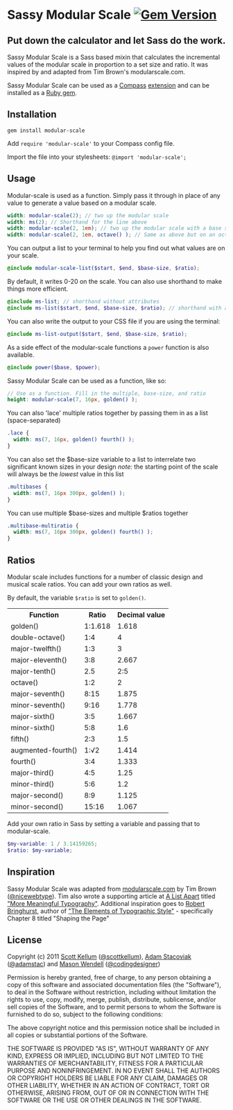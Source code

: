 # Sassy Modular Scale [![Gem Version](https://badge.fury.io/rb/modular-scale.png)](http://badge.fury.io/rb/modular-scale)

## Put down the calculator and let Sass do the work.

Sassy Modular Scale is a Sass based mixin that calculates the incremental values of the modular scale in proportion to a set size and ratio. It was inspired by and adapted from Tim Brown's modularscale.com.

Sassy Modular Scale can be used as a [Compass](http://compass-style.org/) [extension](http://compass-style.org/help/tutorials/extensions/) and can be installed as a [Ruby gem](https://rubygems.org/gems/modular-scale).

## Installation

`gem install modular-scale`

Add `require 'modular-scale'` to your Compass config file.

Import the file into your stylesheets: `@import 'modular-scale';`

## Usage

Modular-scale is used as a function. Simply pass it through in place of any value to generate a value based on a modular scale.

```scss
width: modular-scale(2); // two up the modular scale
width: ms(2); // Shorthand for the line above
width: modular-scale(2, 1em); // two up the modular scale with a base size of 1em
width: modular-scale(2, 1em, octave() ); // Same as above but on an octave scale
```

You can output a list to your terminal to help you find out what values are on your scale.

```scss
@include modular-scale-list($start, $end, $base-size, $ratio);
```

By default, it writes 0-20 on the scale. You can also use shorthand to make things more efficient.

```scss
@include ms-list; // shorthand without attributes
@include ms-list($start, $end, $base-size, $ratio); // shorthand with attributes
```

You can also write the output to your CSS file if you are using the terminal:

```scss
@include ms-list-output($start, $end, $base-size, $ratio);
```

As a side effect of the modular-scale functions a `power` function is also available.

```scss
@include power($base, $power);
```

Sassy Modular Scale can be used as a function, like so:

```scss
// Use as a function. Fill in the multiple, base-size, and ratio
height: modular-scale(7, 16px, golden() );
```



You can also 'lace' multiple ratios together by passing them in as a list (space-separated)

```scss
.lace {
  width: ms(7, 16px, golden() fourth() );
}
```

You can also set the $base-size variable to a list to interrelate two significant known sizes in your design
*note:* the starting point of the scale will always be the *lowest* value in this list

```scss
.multibases {
  width: ms(7, 16px 300px, golden() );
}
```

You can use multiple $base-sizes and multiple $ratios together

```scss
.multibase-multiratio {
  width: ms(7, 16px 300px, golden() fourth() );
}
```

## Ratios

Modular scale includes functions for a number of classic design and musical scale ratios. You can add your own ratios as well.

By default, the variable `$ratio` is set to `golden()`.

<table>

  <tr><th>Function</th><th>Ratio</th><th>Decimal value</th></tr>

  <tr><td>golden()</td><td>1:1.618</td><td>1.618</td></tr>
  <tr><td>double-octave()</td><td>1:4</td><td>4</td></tr>
  <tr><td>major-twelfth()</td><td>1:3</td><td>3</td></tr>
  <tr><td>major-eleventh()</td><td>3:8</td><td>2.667</td></tr>
  <tr><td>major-tenth()</td><td>2.5</td><td>2:5</td></tr>
  <tr><td>octave()</td><td>1:2</td><td>2</td></tr>
  <tr><td>major-seventh()</td><td>8:15</td><td>1.875</td></tr>
  <tr><td>minor-seventh()</td><td>9:16</td><td>1.778</td></tr>
  <tr><td>major-sixth()</td><td>3:5</td><td>1.667</td></tr>
  <tr><td>minor-sixth()</td><td>5:8</td><td>1.6</td></tr>
  <tr><td>fifth()</td><td>2:3</td><td>1.5</td></tr>
  <tr><td>augmented-fourth()</td><td>1:√2</td><td>1.414</td></tr>
  <tr><td>fourth()</td><td>3:4</td><td>1.333</td></tr>
  <tr><td>major-third()</td><td>4:5</td><td>1.25</td></tr>
  <tr><td>minor-third()</td><td>5:6</td><td>1.2</td></tr>
  <tr><td>major-second()</td><td>8:9</td><td>1.125</td></tr>
  <tr><td>minor-second()</td><td>15:16</td><td>1.067</td></tr>

</table>

Add your own ratio in Sass by setting a variable and passing that to modular-scale.

```scss
$my-variable: 1 / 3.14159265;
$ratio: $my-variable;
```

## Inspiration

Sassy Modular Scale was adapted from [modularscale.com](http://modularscale.com/) by Tim Brown ([@nicewebtype](http://twitter.com/nicewebtype)). Tim also wrote a supporting article at [A List Apart](http://www.alistapart.com/) titled ["More Meaningful Typography"](http://www.alistapart.com/articles/more-meaningful-typography/). Additional inspiration goes to [Robert Bringhurst](http://en.wikipedia.org/wiki/Robert_Bringhurst), author of ["The Elements of Typographic Style"](http://en.wikipedia.org/wiki/The_Elements_of_Typographic_Style) - specifically Chapter 8 titled "Shaping the Page"

## License

Copyright (c) 2011 [Scott Kellum](http://www.scottkellum.com/) ([@scottkellum](http://twitter.com/scottkellum)), [Adam Stacoviak](http://adamstacoviak.com/) ([@adamstac](http://twitter.com/adamstac)) and [Mason Wendell](http://thecodingdesigner.com/) ([@codingdesigner](http://twitter.com/codingdesigner))

Permission is hereby granted, free of charge, to any person obtaining a copy of this software and associated documentation files (the "Software"), to deal in the Software without restriction, including without limitation the rights to use, copy, modify, merge, publish, distribute, sublicense, and/or sell copies of the Software, and to permit persons to whom the Software is furnished to do so, subject to the following conditions:

The above copyright notice and this permission notice shall be included in all copies or substantial portions of the Software.

THE SOFTWARE IS PROVIDED "AS IS", WITHOUT WARRANTY OF ANY KIND, EXPRESS OR IMPLIED, INCLUDING BUT NOT LIMITED TO THE WARRANTIES OF MERCHANTABILITY, FITNESS FOR A PARTICULAR PURPOSE AND NONINFRINGEMENT. IN NO EVENT SHALL THE AUTHORS OR COPYRIGHT HOLDERS BE LIABLE FOR ANY CLAIM, DAMAGES OR OTHER LIABILITY, WHETHER IN AN ACTION OF CONTRACT, TORT OR OTHERWISE, ARISING FROM, OUT OF OR IN CONNECTION WITH THE SOFTWARE OR THE USE OR OTHER DEALINGS IN THE SOFTWARE.
